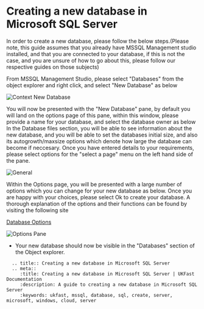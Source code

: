 # Creating a new database in Microsoft SQL Server


In order to create a new database, please follow the below steps.(Please note, this guide assumes that you already have MSSQL Management studio installed, and that you are connected to your database,
if this is not the case, and you are unsure of how to go about this, please follow our respective guides on those subjects)

From MSSQL Management Studio, please select "Databases" from the object explorer and right click, and select "New Database" as below

![Context New Database](Images/createdb/rightclickcontextnewdb.PNG)

You will now be presented with the  "New Database" pane, by default you will land on the options page of this pane, within this window, please provide a name for your database, and select the database owner as below
In the Database files section, you will be able to see information about the new database, and you will be able to set the databases initial size, and also its autogrowth/maxsize options which denote how large the database can become if neccesary.
Once you have entered details to your requirements, please select options for the "select a page" menu on the left hand side of the pane.

![General](Images/createdb/namevisible.PNG)


Within the Options page, you will be presented with a large number of options which you can change for your new database as below. Once you are happy with your choices, please select Ok to create your database.
A thorough explanation of the options and their functions can be found by visiting the following site

[Database Options](https://msdn.microsoft.com/en-gb/library/ms188124.aspx)

![Options Pane](Images/createdb/setoptions.PNG)

* Your new database should now be visible in the "Databases" section of the Object explorer.

```eval_rst
  .. title:: Creating a new database in Microsoft SQL Server
  .. meta::
     :title: Creating a new database in Microsoft SQL Server | UKFast Documentation
     :description: A guide to creating a new database in Microsoft SQL Server
     :keywords: ukfast, mssql, database, sql, create, server, microsoft, windows, cloud, server
